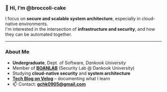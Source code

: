 ### 👋 Hi, I’m @broccoli-cake

I focus on **secure and scalable system architecture**, especially in cloud-native environments.  
I'm interested in the intersection of **infrastructure and security**, and how they can be automated together.

---

### About Me  
- **Undergraduate**, Dept. of Software, *Dankook University*  
- Member of [**BOANLAB**](https://boanlab.com) (Security Lab @ Dankook University)  
- Studying **cloud-native security** and **system architecture**  
- [**Tech Blog on Velog**](https://velog.io/@frostchoi/posts) – documenting what I learn  
- 📫 Contact: **gchk0905@gmail.com**
